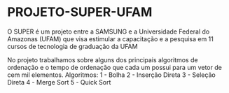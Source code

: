 # PROJETO-SUPER-UFAM
O SUPER é um projeto entre a SAMSUNG e a Universidade Federal do Amazonas (UFAM) que visa estimular a capacitação e a pesquisa em 11 cursos de tecnologia de graduação da UFAM

No projeto trabalhamos sobre alguns dos principais algoritmos de ordenação e o tempo de ordenação que cada um possui para um vetor de cem mil elementos. Algoritmos: 
1 - Bolha
2 - Inserção Direta
3 - Seleção Direta
4 - Merge Sort
5 - Quick Sort
